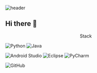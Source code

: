 ![header](https://capsule-render.vercel.app/api?type=waving&color=61BFAD&height=300&section=header&text=Eojin%20Jang&fontSize=80&fontColor=FFFFFF)

## Hi there 👋
<center>Stack</center>

![Python](https://img.shields.io/badge/python-3670A0?style=for-the-badge&logo=python&logoColor=ffdd54)  ![Java](https://img.shields.io/badge/java-%23ED8B00.svg?style=for-the-badge&logo=java&logoColor=white) 

![Android Studio](https://img.shields.io/badge/Android%20Studio-3DDC84.svg?style=for-the-badge&logo=android-studio&logoColor=white) ![Eclipse](https://img.shields.io/badge/Eclipse-FE7A16.svg?style=for-the-badge&logo=Eclipse&logoColor=white) ![PyCharm](https://img.shields.io/badge/pycharm-143?style=for-the-badge&logo=pycharm&logoColor=black&color=black&labelColor=green)

![GitHub](https://img.shields.io/badge/github-%23121011.svg?style=for-the-badge&logo=github&logoColor=white)
